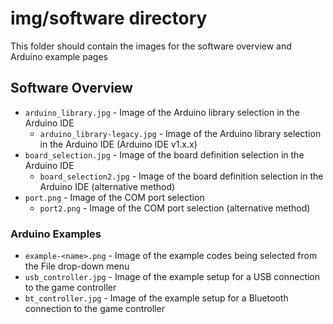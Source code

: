 img/software directory
====================
This folder should contain the images for the software overview and Arduino example pages


## Software Overview
* `arduino_library.jpg` - Image of the Arduino library selection in the Arduino IDE
    * `arduino_library-legacy.jpg` - Image of the Arduino library selection in the Arduino IDE (Arduino IDE v1.x.x)
* `board_selection.jpg` - Image of the board definition selection in the Arduino IDE
    * `board_selection2.jpg` - Image of the board definition selection in the Arduino IDE (alternative method)
* `port.png` - Image of the COM port selection
    * `port2.png` - Image of the COM port selection (alternative method)

### Arduino Examples
* `example-<name>.png` - Image of the example codes being selected from the File drop-down menu
* `usb_controller.jpg` - Image of the example setup for a USB connection to the game controller
* `bt_controller.jpg` - Image of the example setup for a Bluetooth connection to the game controller